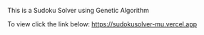 This is a Sudoku Solver using Genetic Algorithm

To view click the link below:
https://sudokusolver-mu.vercel.app
